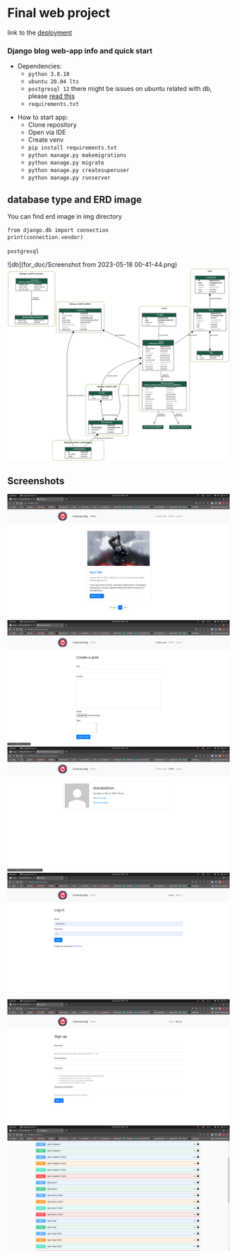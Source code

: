 # Final web project
link to the [deployment](https://ala-too-final.herokuapp.com/)
### Django blog web-app info and quick start

* Dependencies:
  * ```python 3.8.10```
  * ``` ubuntu 20.04 lts ```
  * ``` postgresql 12 ``` there might be issues on ubuntu related with db, please [read this](https://gist.github.com/axelbdt/74898d80ceee51b69a16b575345e8457)
  * ``` requirements.txt ```

- How to start app:
  - Clone repository
  - Open via IDE
  - Create venv
  - ```pip install requirements.txt```
  - ```python manage.py makemigrations```
  - ```python manage.py migrate```
  - ```python manage.py createsuperuser```
  - ```python manage.py runserver```

## database type and ERD image
You can find erd image in img directory
```
from django.db import connection
print(connection.vendor)

postgresql
```
![db](for_doc/Screenshot from 2023-05-18 00-41-44.png)
![ERD image](for_doc/erd.png)
## Screenshots
![ERD image](for_doc/Screenshot%20from%202023-05-18%2000-08-52.png)
![ERD image](for_doc/Screenshot%20from%202023-05-18%2000-09-01.png)
![ERD image](for_doc/Screenshot%20from%202023-05-18%2000-09-04.png)
![ERD image](for_doc/Screenshot%20from%202023-05-18%2000-09-11.png)
![ERD image](for_doc/Screenshot%20from%202023-05-18%2000-09-15.png)
![ERD image](for_doc/Screenshot%20from%202023-05-18%2000-09-35.png)

